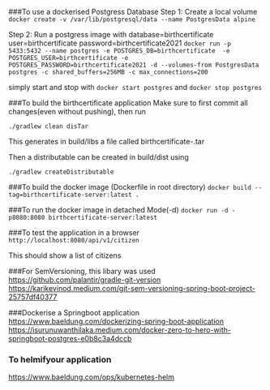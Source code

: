 ###To use a dockerised Postgress Database
Step 1: Create a local volume
`docker create -v /var/lib/postgresql/data --name PostgresData alpine`

Step 2: Run a postgress image with database=birthcertificate user=birthcertificate password=birthcertificate2021
`docker run -p 5433:5432 --name postgres -e POSTGRES_DB=birthcertificate 
-e POSTGRES_USER=birthcertificate -e POSTGRES_PASSWORD=birthcertificate2021
-d --volumes-from PostgresData postgres -c shared_buffers=256MB -c max_connections=200`

simply start and stop with
`docker start postgres` and `docker stop postgres`

###To build the birthcertificate application 
Make sure to first commit all changes(even without pushing), then run

`./gradlew clean disTar`

This generates in build/libs a file called birthcertificate-<sem version>.tar

Then a distributable can be created in build/dist using

`./gradlew createDistributable  `

###To build the docker image (Dockerfile in root directory)
`docker build --tag=birthcertificate-server:latest . `

###To run the docker image in detached Mode(-d)
`docker run -d -p8080:8080 birthcertificate-server:latest`

###To test the application in a browser
`http://localhost:8080/api/v1/citizen`

This should show a list of citizens

###For SemVersioning, this libary was used
https://github.com/palantir/gradle-git-version
https://karikevinod.medium.com/git-sem-versioning-spring-boot-project-25757df40377

###Dockerise a Springboot application
https://www.baeldung.com/dockerizing-spring-boot-application
https://isurunuwanthilaka.medium.com/docker-zero-to-hero-with-springboot-postgres-e0b8c3a4dccb

### To helmifyour application
https://www.baeldung.com/ops/kubernetes-helm